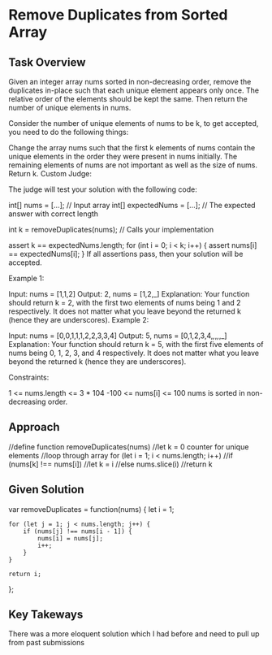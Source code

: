# Remove Duplicates from Sorted Array

## Task Overview

Given an integer array nums sorted in non-decreasing order, remove the duplicates in-place such that each unique element appears only once. The relative order of the elements should be kept the same. Then return the number of unique elements in nums.

Consider the number of unique elements of nums to be k, to get accepted, you need to do the following things:

Change the array nums such that the first k elements of nums contain the unique elements in the order they were present in nums initially. The remaining elements of nums are not important as well as the size of nums.
Return k.
Custom Judge:

The judge will test your solution with the following code:

int[] nums = [...]; // Input array
int[] expectedNums = [...]; // The expected answer with correct length

int k = removeDuplicates(nums); // Calls your implementation

assert k == expectedNums.length;
for (int i = 0; i < k; i++) {
    assert nums[i] == expectedNums[i];
}
If all assertions pass, then your solution will be accepted.

 

Example 1:

Input: nums = [1,1,2]
Output: 2, nums = [1,2,_]
Explanation: Your function should return k = 2, with the first two elements of nums being 1 and 2 respectively.
It does not matter what you leave beyond the returned k (hence they are underscores).
Example 2:

Input: nums = [0,0,1,1,1,2,2,3,3,4]
Output: 5, nums = [0,1,2,3,4,_,_,_,_,_]
Explanation: Your function should return k = 5, with the first five elements of nums being 0, 1, 2, 3, and 4 respectively.
It does not matter what you leave beyond the returned k (hence they are underscores).
 

Constraints:

1 <= nums.length <= 3 * 104
-100 <= nums[i] <= 100
nums is sorted in non-decreasing order.

## Approach
//define function removeDuplicates(nums)
    //let k = 0 counter for unique elements
    //loop through array for (let i = 1; i < nums.length; i++)
        //if (nums[k] !== nums[i])
            //let k = i
        //else nums.slice(i)
    //return k

## Given Solution
var removeDuplicates = function(nums) {
    let i = 1;

    for (let j = 1; j < nums.length; j++) {
        if (nums[j] !== nums[i - 1]) {
            nums[i] = nums[j];
            i++;
        }
    }

    return i;    
};

## Key Takeways
There was a more eloquent solution which I had before and need to pull up from past submissions

